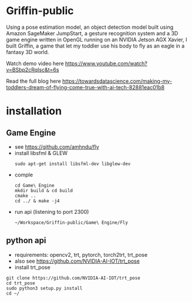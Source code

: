 # Griffin-public

Using a pose estimation model, an object detection model built using Amazon SageMaker JumpStart, a gesture recognition system and a 3D game engine written in OpenGL running on an NVIDIA Jetson AGX Xavier, I built Griffin, a game that let my toddler use his body to fly as an eagle in a fantasy 3D world.

Watch demo video here
https://www.youtube.com/watch?v=BSbp2cRqIsc&t=6s

Read the full blog here
https://towardsdatascience.com/making-my-toddlers-dream-of-flying-come-true-with-ai-tech-82881eac01b8


# installation

## Game Engine

- see https://github.com/amhndu/fly
- install libsfml & GLEW 
    ```
    sudo apt-get install libsfml-dev libglew-dev
    ```
- comple 
    ```
    cd Game\ Engine
    mkdir build & cd build 
    cmake ..
    cd ../ & make -j4

    ```
- run api  (listening to port 2300) 
    ```
    ~/Workspace/Griffin-public/Game\ Engine/Fly
    ```

## python api

- requirements: opencv2, trt, pytorch, torch2trt, trt_pose 
- also see https://github.com/NVIDIA-AI-IOT/trt_pose
- install trt_pose
```
git clone https://github.com/NVIDIA-AI-IOT/trt_pose
cd trt_pose
sudo python3 setup.py install
cd ~/
``` 
  

